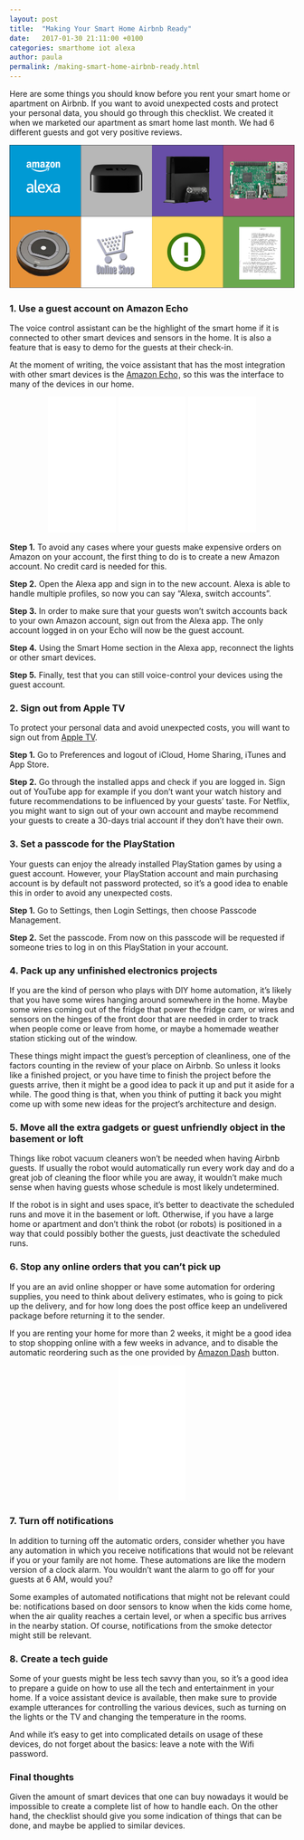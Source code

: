 ```yaml
---
layout: post
title:  "Making Your Smart Home Airbnb Ready"
date:   2017-01-30 21:11:00 +0100
categories: smarthome iot alexa
author: paula
permalink: /making-smart-home-airbnb-ready.html
---
```


Here are some things you should know before you rent your smart home or apartment on Airbnb. If you want to avoid unexpected costs and protect your personal data, you should go through this checklist. We created it when we marketed our apartment as smart home last month. We had 6 different guests and got very positive reviews.

![smart_home_airbnb_01](/images/smart_home_airbnb_01.png)


<h3>1. Use a guest account on Amazon Echo</h3>

The voice control assistant can be the highlight of the smart home if it is connected to other smart devices and sensors in the home. It is also a feature that is easy to demo for the guests at their check-in. 

At the moment of writing, the voice assistant that has the most integration with other smart devices is the <a target="_blank" href="https://www.amazon.com/gp/product/B00X4WHP5E/ref=as_li_tl?ie=UTF8&camp=1789&creative=9325&creativeASIN=B00X4WHP5E&linkCode={{linkCode}}&tag=monohelixlabs-20&linkId={{link_id}}">Amazon Echo</a><img src="//ir-na.amazon-adsystem.com/e/ir?t=monohelixlabs-20&l=am2&o=1&a=B00X4WHP5E" width="1" height="1" border="0" alt="" style="border:none !important; margin:0px !important;" />, so this was the interface to many of the devices in our home.

<div align="center">
<iframe style="width:120px;height:240px;" marginwidth="0" marginheight="0" scrolling="no" frameborder="0" src="//ws-na.amazon-adsystem.com/widgets/q?ServiceVersion=20070822&OneJS=1&Operation=GetAdHtml&MarketPlace=US&source=ac&ref=qf_sp_asin_til&ad_type=product_link&tracking_id=monohelixlabs-20&marketplace=amazon&region=US&placement=B00X4WHP5E&asins=B00X4WHP5E&linkId=fcf9c7bd1d06509923672a42dc845fe4&show_border=false&link_opens_in_new_window=false&price_color=333333&title_color=0066c0&bg_color=ffffff"></iframe>
<iframe style="width:120px;height:240px;" marginwidth="0" marginheight="0" scrolling="no" frameborder="0" src="//ws-na.amazon-adsystem.com/widgets/q?ServiceVersion=20070822&OneJS=1&Operation=GetAdHtml&MarketPlace=US&source=ac&ref=qf_sp_asin_til&ad_type=product_link&tracking_id=monohelixlabs-20&marketplace=amazon&region=US&placement=B01E6AO69U&asins=B01E6AO69U&linkId=6983dfea1bc7cb0ce2d3ab447463e161&show_border=false&link_opens_in_new_window=false&price_color=333333&title_color=0066c0&bg_color=ffffff"></iframe>
<iframe style="width:120px;height:240px;" marginwidth="0" marginheight="0" scrolling="no" frameborder="0" src="//ws-na.amazon-adsystem.com/widgets/q?ServiceVersion=20070822&OneJS=1&Operation=GetAdHtml&MarketPlace=US&source=ac&ref=qf_sp_asin_til&ad_type=product_link&tracking_id=monohelixlabs-20&marketplace=amazon&region=US&placement=B01DFKC2SO&asins=B01DFKC2SO&linkId=bafa7ac88ca20dcda3ff5a25be3650a3&show_border=false&link_opens_in_new_window=false&price_color=333333&title_color=0066c0&bg_color=ffffff"></iframe>
</div>

<b>Step 1.</b> To avoid any cases where your guests make expensive orders on Amazon on your account, the first thing to do is to create a new Amazon account. No credit card is needed for this.

<b>Step 2.</b> Open the Alexa app and sign in to the new account. Alexa is able to handle multiple profiles, so now you can say “Alexa, switch accounts”.

<b>Step 3.</b> In order to make sure that your guests won’t switch accounts back to your own Amazon account, sign out from the Alexa app. The only account logged in on your Echo will now be the guest account.

<b>Step 4.</b> Using the Smart Home section in the Alexa app, reconnect the lights or other smart devices. 

<b>Step 5.</b> Finally, test that you can still voice-control your devices using the guest account.


<h3>2. Sign out from Apple TV</h3>

To protect your personal data and avoid unexpected costs, you will want to sign out from <a href="http://www.apple.com/tv/" target="_blank">Apple TV</a>.

<b>Step 1.</b> Go to Preferences and logout of iCloud, Home Sharing, iTunes and App Store.

<b>Step 2.</b> Go through the installed apps and check if you are logged in. Sign out of YouTube app for example if you don’t want your watch history and future recommendations to be influenced by your guests’ taste. For Netflix, you might want to sign out of your own account and maybe recommend your guests to create a 30-days trial account if they don’t have their own. 


<h3>3. Set a passcode for the PlayStation</h3>

Your guests can enjoy the already installed PlayStation games by using a guest account. However, your PlayStation account and main purchasing account is by default not password protected, so it’s a good idea to enable this in order to avoid any unexpected costs.

<b>Step 1.</b> Go to Settings, then Login Settings, then choose Passcode Management.

<b>Step 2.</b> Set the passcode. From now on this passcode will be requested if someone tries to log in on this PlayStation in your account. 


<h3>4. Pack up any unfinished electronics projects</h3>

If you are the kind of person who plays with DIY home automation, it’s likely that you have some wires hanging around somewhere in the home. Maybe some wires coming out of the fridge that power the fridge cam, or wires and sensors on the hinges of the front door that are needed in order to track when people come or leave from home, or maybe a homemade weather station sticking out of the window.

These things might impact the guest’s perception of cleanliness, one of the factors counting in the review of your place on Airbnb. So unless it looks like a finished project, or you have time to finish the project before the guests arrive, then it might be a good idea to pack it up and put it aside for a while. The good thing is that, when you think of putting it back you might come up with some new ideas for the project’s architecture and design. 


<h3>5. Move all the extra gadgets or guest unfriendly object in the basement or loft</h3>

Things like robot vacuum cleaners won’t be needed when having Airbnb guests. If usually the robot would automatically run every work day and do a great job of cleaning the floor while you are away, it wouldn’t make much sense when having guests whose schedule is most likely undetermined. 

If the robot is in sight and uses space, it’s better to deactivate the scheduled runs and move it in the basement or loft. Otherwise, if you have a large home or apartment and don’t think the robot (or robots) is positioned in a way that could possibly bother the guests, just deactivate the scheduled runs.


<h3>6. Stop any online orders that you can’t pick up</h3>

If you are an avid online shopper or have some automation for ordering supplies, you need to think about delivery estimates, who is going to pick up the delivery, and for how long does the post office keep an undelivered package before returning it to the sender. 

If you are renting your home for more than 2 weeks, it might be a good idea to stop shopping online with a few weeks in advance, and to disable the automatic reordering such as the one provided by <a target="_blank" href="https://www.amazon.com/gp/product/B01C7WE5WM/ref=as_li_tl?ie=UTF8&camp=1789&creative=9325&creativeASIN=B01C7WE5WM&linkCode=as2&tag=monohelixlabs-20&linkId=23bb9dcff1989a02b5b3919b31af7b62">Amazon Dash</a><img src="//ir-na.amazon-adsystem.com/e/ir?t=monohelixlabs-20&l=am2&o=1&a=B01C7WE5WM" width="1" height="1" border="0" alt="" style="border:none !important; margin:0px !important;" /> button. 

<div align="center">
<iframe style="width:120px;height:240px;" marginwidth="0" marginheight="0" scrolling="no" frameborder="0" src="//ws-na.amazon-adsystem.com/widgets/q?ServiceVersion=20070822&OneJS=1&Operation=GetAdHtml&MarketPlace=US&source=ac&ref=qf_sp_asin_til&ad_type=product_link&tracking_id=monohelixlabs-20&marketplace=amazon&region=US&placement=B01C7WE5WM&asins=B01C7WE5WM&linkId=8f32c193a95e706619ed013e8c0f6bd2&show_border=false&link_opens_in_new_window=false&price_color=333333&title_color=0066c0&bg_color=ffffff">
    </iframe></div>

<h3>7. Turn off notifications</h3>

In addition to turning off the automatic orders, consider whether you have any automation in which you receive notifications that would not be relevant if you or your family are not home. These automations are like the modern version of a clock alarm. You wouldn’t want the alarm to go off for your guests at 6 AM, would you?

Some examples of automated notifications that might not be relevant could be: notifications based on door sensors to know when the kids come home, when the air quality reaches a certain level, or when a specific bus arrives in the nearby station. Of course, notifications from the smoke detector might still be relevant.  


<h3>8. Create a tech guide</h3>

Some of your guests might be less tech savvy than you, so it’s a good idea to prepare a guide on how to use all the tech and entertainment in your home. If a voice assistant device is available, then make sure to provide example utterances for controlling the various devices, such as turning on the lights or the TV and changing the temperature in the rooms. 

And while it’s easy to get into complicated details on usage of these devices, do not forget about the basics: leave a note with the Wifi password.


<h3>Final thoughts</h3>

Given the amount of smart devices that one can buy nowadays it would be impossible to create a complete list of how to handle each. On the other hand, the checklist should give you some indication of things that can be done, and maybe be applied to similar devices.


